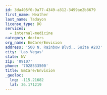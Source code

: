 ```yaml
---
id: 3da405f0-9a77-4349-a312-3499ae2b8679
first_name: Heather
last_name: Tadayon
license_type: DO
services:
  - internal-medicine
category: doctors
org_name: EmCare/Envision
address: '500 N. Rainbow Blvd., Suite #203'
city: 'Las Vegas'
state: NV
zip: '89107'
phone: '7028533500'
title: EmCare/Envision
_geoloc:
  lng: -115.21682
  lat: 36.171219
---
```

